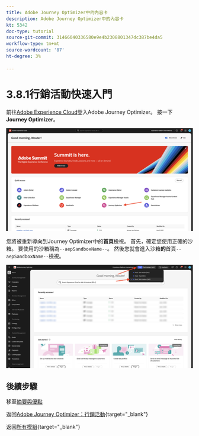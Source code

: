 ```yaml
---
title: Adobe Journey Optimizer中的內容卡
description: Adobe Journey Optimizer中的內容卡
kt: 5342
doc-type: tutorial
source-git-commit: 31466040336580e9e4b2308801347dc387be4da5
workflow-type: tm+mt
source-wordcount: '87'
ht-degree: 3%

---
```


# 3.8.1行銷活動快速入門

前往[Adobe Experience Cloud](https://experience.adobe.com)登入Adobe Journey Optimizer。 按一下&#x200B;**Journey Optimizer**。

![ACOP](./../../../../modules/delivery-activation/ajo-b2c/ajob2c-1/images/acophome.png)

您將被重新導向到Journey Optimizer中的&#x200B;**首頁**&#x200B;檢視。 首先，確定您使用正確的沙箱。 要使用的沙箱稱為`--aepSandboxName--`。 然後您就會進入沙箱&#x200B;**的**&#x200B;首頁`--aepSandboxName--`檢視。

![ACOP](./../../../../modules/delivery-activation/ajo-b2c/ajob2c-1/images/acoptriglp.png)

## 後續步驟

移至[摘要與優點](./summary.md)

返回[Adobe Journey Optimizer：行銷活動](./ajocampaigns.md){target="_blank"}

返回[所有模組](./../../../../overview.md){target="_blank"}
